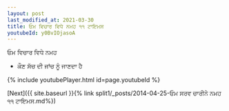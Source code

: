 ```yaml
---
layout: post
last_modified_at: 2021-03-30
title: ਓਮ ਵਿਚਾਰ ਵਿਧੇ ਨਮਹ ੧੧ ਟਾਇਮਸ
youtubeId: y0BvIOjasoA
---
```

 
 
 ਓਮ ਵਿਚਾਰ ਵਿਧੇ ਨਮਹ  
 
 -  ਕੌਣ ਸੱਚ ਦੀ ਜਾਂਚ ਨੂੰ ਜਾਣਦਾ ਹੈ 
 
  
 
  
 
 
 
 
 
 


{% include youtubePlayer.html id=page.youtubeId %}
 
[Next]({{ site.baseurl }}{% link  split1/_posts/2014-04-25-ਓਮ ਸਰਵ ਚਾਰੀਨੇ ਨਮਹ ੧੧ ਟਾਇਮਸ.md%})
 
